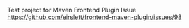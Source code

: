 Test project for Maven Frontend Plugin Issue https://github.com/eirslett/frontend-maven-plugin/issues/98